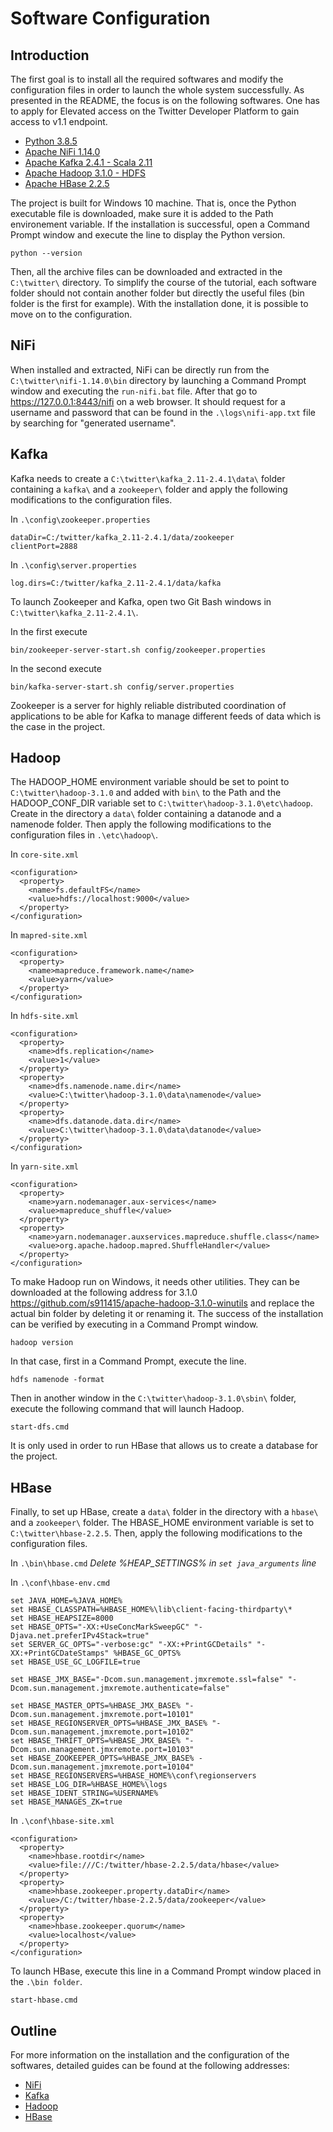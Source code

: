# Software Configuration

## Introduction

The first goal is to install all the required softwares and modify the configuration files in order to launch the whole system successfully. As presented in the README, the focus is on the following softwares. One has to apply for Elevated access on the Twitter Developer Platform to gain access to v1.1 endpoint.

- [Python 3.8.5](https://www.python.org/ftp/python/3.8.5/python-3.8.5.exe)
- [Apache NiFi 1.14.0](https://archive.apache.org/dist/nifi/1.14.0/nifi-1.14.0-bin.zip)
- [Apache Kafka 2.4.1 - Scala 2.11](https://archive.apache.org/dist/kafka/2.4.1/kafka_2.11-2.4.1.tgz)
- [Apache Hadoop 3.1.0 - HDFS](https://archive.apache.org/dist/hadoop/common/hadoop-3.1.0/hadoop-3.1.0.tar.gz)
- [Apache HBase 2.2.5](https://archive.apache.org/dist/hbase/2.2.5/hbase-2.2.5-bin.tar.gz)

The project is built for Windows 10 machine. That is, once the Python executable file is downloaded, make sure it is added to the Path environement variable. If the installation is successful, open a Command Prompt window and execute the line to display the Python version.

~~~
python --version
~~~

Then, all the archive files can be downloaded and extracted in the `C:\twitter\` directory. To simplify the course of the tutorial, each software folder should not contain another folder but directly the useful files (bin folder is the first for example). With the installation done, it is possible to move on to the configuration.

## NiFi

When installed and extracted, NiFi can be directly run from the `C:\twitter\nifi-1.14.0\bin` directory by launching a Command Prompt window and executing the `run-nifi.bat` file. After that go to https://127.0.0.1:8443/nifi on a web browser. It should request for a username and password that can be found in the `.\logs\nifi-app.txt` file by searching for "generated username".

## Kafka

Kafka needs to create a `C:\twitter\kafka_2.11-2.4.1\data\` folder containing a `kafka\` and a `zookeeper\` folder and apply the following modifications to the configuration files.

In `.\config\zookeeper.properties`
~~~
dataDir=C:/twitter/kafka_2.11-2.4.1/data/zookeeper
clientPort=2888
~~~

In `.\config\server.properties`
~~~
log.dirs=C:/twitter/kafka_2.11-2.4.1/data/kafka
~~~

To launch Zookeeper and Kafka, open two Git Bash windows in `C:\twitter\kafka_2.11-2.4.1\`. 

In the first execute
~~~
bin/zookeeper-server-start.sh config/zookeeper.properties
~~~

In the second execute
~~~
bin/kafka-server-start.sh config/server.properties
~~~

Zookeeper is a server for highly reliable distributed coordination of applications to be able for Kafka to manage different feeds of data which is the case in the project.

## Hadoop

The HADOOP_HOME environment variable should be set to point to `C:\twitter\hadoop-3.1.0` and added with `bin\` to the Path and the HADOOP_CONF_DIR variable set to `C:\twitter\hadoop-3.1.0\etc\hadoop`. Create in the directory a `data\` folder containing a datanode and a namenode folder. Then apply the following modifications to the configuration files in `.\etc\hadoop\`.

In `core-site.xml`
~~~
<configuration>
  <property>
    <name>fs.defaultFS</name>
    <value>hdfs://localhost:9000</value>
  </property>
</configuration>
~~~

In `mapred-site.xml`
~~~
<configuration>
  <property>
    <name>mapreduce.framework.name</name>
    <value>yarn</value>
  </property>
</configuration>
~~~

In `hdfs-site.xml`
~~~
<configuration>
  <property>
    <name>dfs.replication</name>
    <value>1</value>
  </property>
  <property>
    <name>dfs.namenode.name.dir</name>
    <value>C:\twitter\hadoop-3.1.0\data\namenode</value>
  </property>
  <property>
    <name>dfs.datanode.data.dir</name>
    <value>C:\twitter\hadoop-3.1.0\data\datanode</value>
  </property>
</configuration>
~~~

In `yarn-site.xml`
~~~
<configuration>
  <property>
    <name>yarn.nodemanager.aux-services</name>
    <value>mapreduce_shuffle</value>
  </property>
  <property>
    <name>yarn.nodemanager.auxservices.mapreduce.shuffle.class</name>  
    <value>org.apache.hadoop.mapred.ShuffleHandler</value>
  </property>
</configuration>
~~~

To make Hadoop run on Windows, it needs other utilities. They can be downloaded at the following address for 3.1.0 https://github.com/s911415/apache-hadoop-3.1.0-winutils and replace the actual bin folder by deleting it or renaming it. The success of the installation can be verified by executing in a Command Prompt window.
~~~
hadoop version
~~~

In that case, first in a Command Prompt, execute the line.
~~~
hdfs namenode -format
~~~

Then in another window in the `C:\twitter\hadoop-3.1.0\sbin\` folder, execute the following command that will launch Hadoop. 
~~~
start-dfs.cmd
~~~

It is only used in order to run HBase that allows us to create a database for the project.


## HBase

Finally, to set up HBase, create a `data\` folder in the directory with a `hbase\` and a `zookeeper\` folder. The HBASE_HOME environment variable is set to `C:\twitter\hbase-2.2.5`. Then, apply the following modifications to the configuration files.

In `.\bin\hbase.cmd`
*Delete %HEAP_SETTINGS% in `set java_arguments` line*

In `.\conf\hbase-env.cmd`
~~~
set JAVA_HOME=%JAVA_HOME%
set HBASE_CLASSPATH=%HBASE_HOME%\lib\client-facing-thirdparty\*
set HBASE_HEAPSIZE=8000
set HBASE_OPTS="-XX:+UseConcMarkSweepGC" "-Djava.net.preferIPv4Stack=true"
set SERVER_GC_OPTS="-verbose:gc" "-XX:+PrintGCDetails" "-XX:+PrintGCDateStamps" %HBASE_GC_OPTS%
set HBASE_USE_GC_LOGFILE=true

set HBASE_JMX_BASE="-Dcom.sun.management.jmxremote.ssl=false" "-Dcom.sun.management.jmxremote.authenticate=false"

set HBASE_MASTER_OPTS=%HBASE_JMX_BASE% "-Dcom.sun.management.jmxremote.port=10101"
set HBASE_REGIONSERVER_OPTS=%HBASE_JMX_BASE% "-Dcom.sun.management.jmxremote.port=10102"
set HBASE_THRIFT_OPTS=%HBASE_JMX_BASE% "-Dcom.sun.management.jmxremote.port=10103"
set HBASE_ZOOKEEPER_OPTS=%HBASE_JMX_BASE% -Dcom.sun.management.jmxremote.port=10104"
set HBASE_REGIONSERVERS=%HBASE_HOME%\conf\regionservers
set HBASE_LOG_DIR=%HBASE_HOME%\logs
set HBASE_IDENT_STRING=%USERNAME%
set HBASE_MANAGES_ZK=true
~~~

In `.\conf\hbase-site.xml`
~~~
<configuration>
  <property>
    <name>hbase.rootdir</name>
    <value>file:///C:/twitter/hbase-2.2.5/data/hbase</value>
  </property>
  <property>
    <name>hbase.zookeeper.property.dataDir</name>
    <value>/C:/twitter/hbase-2.2.5/data/zookeeper</value>
  </property>
  <property>
    <name>hbase.zookeeper.quorum</name>
    <value>localhost</value>
  </property>
</configuration>
~~~

To launch HBase, execute this line in a Command Prompt window placed in the `.\bin folder`.
~~~
start-hbase.cmd
~~~

## Outline

For more information on the installation and the configuration of the softwares, detailed guides can be found at the following addresses:
- [NiFi](https://jd-bots.com/2021/08/22/installing-and-running-apache-nifi-on-windows-standalone/)
- [Kafka](https://www.goavega.com/install-apache-kafka-on-windows/)
- [Hadoop](https://www.datasciencecentral.com/profiles/blogs/how-to-install-and-run-hadoop-on-windows-for-beginners)
- [HBase](https://www.learntospark.com/2020/08/setup-hbase-in-windows.html)
